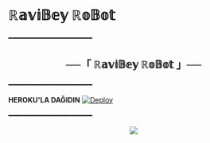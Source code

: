 # ℝ𝕒𝕧𝕚𝔹𝕖𝕪 ℝ𝕠𝔹𝕠𝕥

━━━━━━━━━━━━━━━━━━━━

<h2 align="center">
    ──「 ℝ𝕒𝕧𝕚𝔹𝕖𝕪 ℝ𝕠𝔹𝕠𝕥 」──
</h2>

━━━━━━━━━━━━━━━━━━━━

<b>HEROKU'LA DAĞIDIN</b>
[![Deploy](https://www.herokucdn.com/deploy/button.svg)](https://heroku.com/deploy?template=https://github.com/RaviBey/RaviBeyRoBot.git)

━━━━━━━━━━━━━━━━━━━━

<p align="center">
  <img src="https://te.legra.ph/file/9e5822e1e12f953f9a69c.jpg">
</p>

